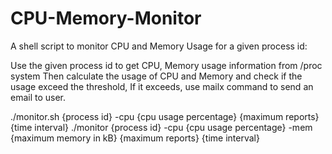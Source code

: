 # CPU-Memory-Monitor
A shell script to monitor CPU and Memory Usage for a given process id:

Use the given process id to get CPU, Memory usage information from /proc system
Then calculate the usage of CPU and Memory and check if the usage exceed the threshold,
If it exceeds, use mailx command to send an email to user.

./monitor.sh {process id} -cpu {cpu usage percentage} {maximum reports} {time interval}
./monitor {process id} -cpu {cpu usage percentage} -mem {maximum memory in kB} {maximum reports} {time interval}
